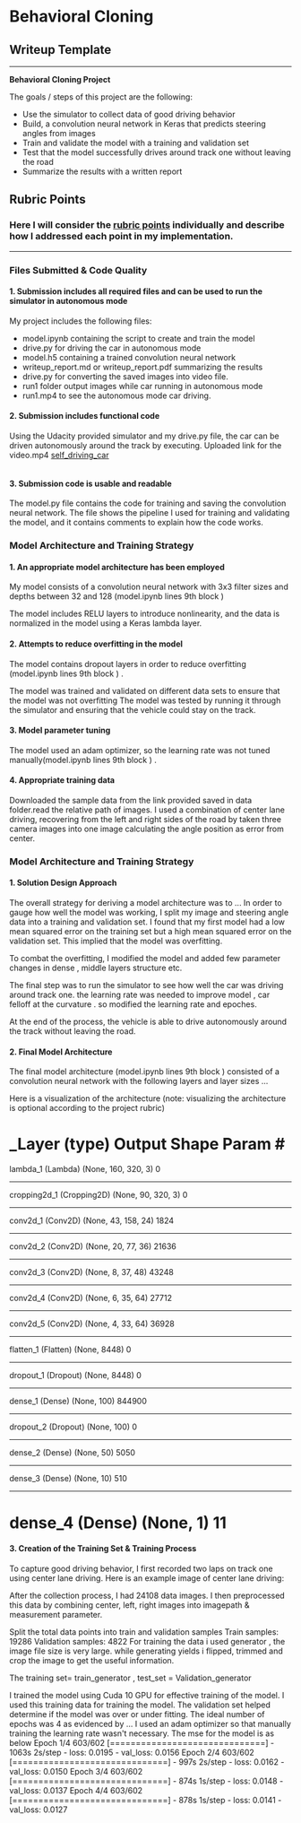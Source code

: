 # **Behavioral Cloning** 

## Writeup Template
---
**Behavioral Cloning Project**

The goals / steps of this project are the following:
* Use the simulator to collect data of good driving behavior
* Build, a convolution neural network in Keras that predicts steering angles from images
* Train and validate the model with a training and validation set
* Test that the model successfully drives around track one without leaving the road
* Summarize the results with a written report

## Rubric Points
### Here I will consider the [rubric points](https://review.udacity.com/#!/rubrics/432/view) individually and describe how I addressed each point in my implementation.  

---
### Files Submitted & Code Quality

#### 1. Submission includes all required files and can be used to run the simulator in autonomous mode

My project includes the following files:
* model.ipynb containing the script to create and train the model
* drive.py for driving the car in autonomous mode
* model.h5 containing a trained convolution neural network 
* writeup_report.md or writeup_report.pdf summarizing the results
* drive.py for converting the saved images into video file.
* run1 folder output images while car running in autonomous mode
* run1.mp4 to see the autonomous mode car driving. 

#### 2. Submission includes functional code
Using the Udacity provided simulator and my drive.py file, the car can be driven autonomously around the track by executing.
Uploaded link for the video.mp4 [self_driving_car](https://youtu.be/B516L7uYdvw)
```python drive.py model.h5
```
#### 3. Submission code is usable and readable

The model.py file contains the code for training and saving the convolution neural network. The file shows the pipeline I used for training and validating the model, and it contains comments to explain how the code works.

### Model Architecture and Training Strategy

#### 1. An appropriate model architecture has been employed

My model consists of a convolution neural network with 3x3 filter sizes and depths between 32 and 128 (model.ipynb lines 9th block ) 

The model includes RELU layers to introduce nonlinearity, and the data is normalized in the model using a Keras lambda layer.

#### 2. Attempts to reduce overfitting in the model

The model contains dropout layers in order to reduce overfitting (model.ipynb lines 9th block ) . 

The model was trained and validated on different data sets to ensure that the model was not overfitting The model was tested by running it through the simulator and ensuring that the vehicle could stay on the track.

#### 3. Model parameter tuning

The model used an adam optimizer, so the learning rate was not tuned manually(model.ipynb lines 9th block ) .

#### 4. Appropriate training data
Downloaded the sample data from the link provided saved in data folder.read the relative path of images.
I used a combination of center lane driving, recovering from the left and right sides of the road by taken three camera images into one image calculating the angle position as error from center.
 

### Model Architecture and Training Strategy

#### 1. Solution Design Approach

The overall strategy for deriving a model architecture was to ...
In order to gauge how well the model was working, I split my image and steering angle data into a training and validation set. I found that my first model had a low mean squared error on the training set but a high mean squared error on the validation set. This implied that the model was overfitting. 

To combat the overfitting, I modified the model and added few parameter changes in dense , middle layers structure etc.

The final step was to run the simulator to see how well the car was driving around track one. the learning rate was needed to improve model , car felloff at the curvature . so modified the learning rate and epoches.

At the end of the process, the vehicle is able to drive autonomously around the track without leaving the road.

#### 2. Final Model Architecture

The final model architecture (model.ipynb lines 9th block ) consisted of a convolution neural network with the following layers and layer sizes ...

Here is a visualization of the architecture (note: visualizing the architecture is optional according to the project rubric)

_Layer (type)                 Output Shape              Param #   
=================================================================
lambda_1 (Lambda)            (None, 160, 320, 3)       0         
_________________________________________________________________
cropping2d_1 (Cropping2D)    (None, 90, 320, 3)        0         
_________________________________________________________________
conv2d_1 (Conv2D)            (None, 43, 158, 24)       1824      
_________________________________________________________________
conv2d_2 (Conv2D)            (None, 20, 77, 36)        21636     
_________________________________________________________________
conv2d_3 (Conv2D)            (None, 8, 37, 48)         43248     
_________________________________________________________________
conv2d_4 (Conv2D)            (None, 6, 35, 64)         27712     
_________________________________________________________________
conv2d_5 (Conv2D)            (None, 4, 33, 64)         36928     
_________________________________________________________________
flatten_1 (Flatten)          (None, 8448)              0         
_________________________________________________________________
dropout_1 (Dropout)          (None, 8448)              0         
_________________________________________________________________
dense_1 (Dense)              (None, 100)               844900    
_________________________________________________________________
dropout_2 (Dropout)          (None, 100)               0         
_________________________________________________________________
dense_2 (Dense)              (None, 50)                5050      
_________________________________________________________________
dense_3 (Dense)              (None, 10)                510       
_________________________________________________________________
dense_4 (Dense)              (None, 1)                 11        
=================================================================


#### 3. Creation of the Training Set & Training Process

To capture good driving behavior, I first recorded two laps on track one using center lane driving. Here is an example image of center lane driving:

After the collection process, I had 24108 data images. I then preprocessed this data by combining center, left, right images into imagepath & measurement parameter.

Split the total data points into train and validation samples 
Train samples: 19286
Validation samples: 4822 
For training the data i used generator , the image file size is very large. 
while generating yields i flipped, trimmed and crop the image to get the useful information. 

The training set= train_generator , test_set = Validation_generator

I trained the model using Cuda 10 GPU for effective training of the model.
I used this training data for training the model. The validation set helped determine if the model was over or under fitting. The ideal number of epochs was 4 as evidenced by ... I used an adam optimizer so that manually training the learning rate wasn't necessary.
The mse for the model is as below
Epoch 1/4
603/602 [==============================] - 1063s 2s/step - loss: 0.0195 - val_loss: 0.0156
Epoch 2/4
603/602 [==============================] - 997s 2s/step - loss: 0.0162 - val_loss: 0.0150
Epoch 3/4
603/602 [==============================] - 874s 1s/step - loss: 0.0148 - val_loss: 0.0137
Epoch 4/4
603/602 [==============================] - 878s 1s/step - loss: 0.0141 - val_loss: 0.0127


